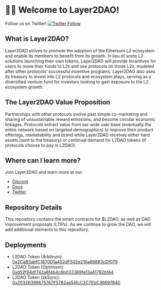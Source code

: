 # 👋🏽 Welcome to Layer2DAO!

Follow us on Twitter!
[![Twitter Follow](https://img.shields.io/twitter/follow/TheLayer2DAO.svg?label=Layer2DAO&style=social)](https://twitter.com/TheLayer2DAO)

## What is Layer2DAO?

Layer2DAO strives to promote the adoption of the Ethereum L2 ecosystem and enable its members to benefit from its growth. In lieu of some L2 solutions launching their own tokens, Layer2DAO will provide incentives for users to move their funds to L2s and use protocols on those L2s, modeled after other protocols’ successful incentive programs. Layer2DAO also uses its treasury to invest into L2 protocols and ecosystem plays, serving as a diversified venture fund for investors looking to gain exposure to the L2 ecosystem growth.

## The Layer2DAO Value Proposition
Partnerships with other protocols evolve past simple co-marketing and sharing of unsustainable reward emissions, and become circular economic linkages. Protocols extract value from our wide user base (eventually the entire network based on targeted demographics) to improve their product offerings, marketability and brand while Layer2DAO receives either hard assets (sent to the treasury) or continual demand for L2DAO tokens (if protocols choose to pay in L2DAO).

## Where can I learn more?
Join Layer2DAO and learn more at our:
* [Discord](https://gg.layer2dao.org/)
* [Docs](https://docs.layer2dao.org/)
* [Twitter](https://twitter.com/TheLayer2DAO)

## Repository Details
This repository contains the smart contracts for $L2DAO, as well as DAO improvement proposals (LTIPs). As we continue to grow the DAO, we will add additional elements to this repository.

## Deployments
* L2DAO Token (Arbitrum): [0x2CaB3abfC1670D1a452dF502e216a66883cDf079](https://arbiscan.io/token/0x2CaB3abfC1670D1a452dF502e216a66883cDf079)
* L2DAO Token (Optimism): [0xd52f94df742a6f4b4c8b033369fe13a41782bf44](https://optimistic.etherscan.io/token/0xd52f94df742a6f4b4c8b033369fe13a41782bf44)
* L2DAO Token (zkSync): [0x2032B3996757A7F5782aa54fcC2C7EbC36697840](https://explorer.zksync.io/address/0x2032B3996757A7F5782aa54fcC2C7EbC36697840#contract)
